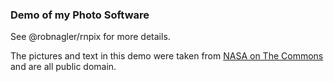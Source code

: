 ### Demo of my Photo Software

See @robnagler/rnpix for more details.

The pictures and text in this demo were taken from
[NASA on The Commons](https://www.flickr.com/photos/nasacommons/)
and are all public domain.

